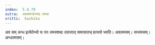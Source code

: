 ```yaml
---
index:  5.4.79
sutra:  अवसमन्धेभ्यस् तमसः
vritti:  kashika 
---
```


अव सम् अन्ध इत्येतेभ्यो यः परः तमस्शब्दः तदन्तात् समासातच् प्रत्ययो भवति। अवतमसम्। सन्तमसम्। अन्धतमसम्।


